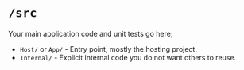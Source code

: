 # `/src`

Your main application code and unit tests go here;
- `Host/` or `App/` - Entry point, mostly the hosting project.
- `Internal/` - Explicit internal code you do not want others to reuse.
